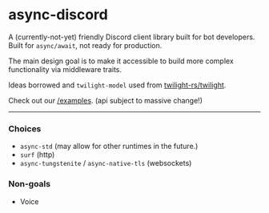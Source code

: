 # async-discord

A (currently-not-yet) friendly Discord client library built for bot developers. Built for `async/await`, not ready for production.

The main design goal is to make it accessible to build more complex functionality via middleware traits.

Ideas borrowed and `twilight-model` used from [twilight-rs/twilight](https://github.com/twilight-rs/twilight).

Check out our [/examples](/examples). (api subject to massive change!)

---

### Choices

- `async-std` (may allow for other runtimes in the future.)
- `surf` (http)
- `async-tungstenite` / `async-native-tls` (websockets)

### Non-goals

- Voice
